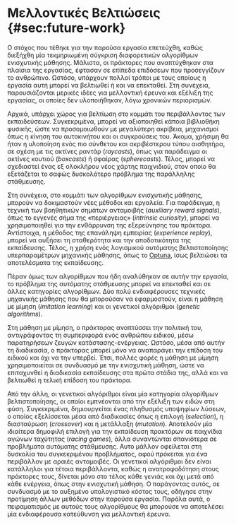 # Μελλοντικές Βελτιώσεις {#sec:future-work}

Ο στόχος που τέθηκε για την παρούσα εργασία επετεύχθη, καθώς διεξήχθη μία τεκμηριωμένη σύγκριση διαφορετικών αλγορίθμων ενισχυτικής μάθησης. Μάλιστα, οι πράκτορες που αναπτύχθηκαν στα πλαίσια της εργασίας, έφτασαν σε επίπεδα επιδόσεων που προσεγγίζουν το ανθρώπινο. Ωστόσο, υπάρχουν πολλοί τρόποι με τους οποίους η εργασία αυτή μπορεί να βελτιωθεί ή και να επεκταθεί. Στη συνέχεια, παρουσιάζονται μερικές ιδέες για μελλοντική έρευνα και εξέλιξη της εργασίας, οι οποίες δεν υλοποιήθηκαν, λόγω χρονικών περιορισμών.

Αρχικά, υπάρχει χώρος για βελτίωση στο κομμάτι του περιβάλλοντος των εκπαιδεύσεων. Συγκεκριμένα, μπορεί να αξιοποιηθεί κάποια βιβλιοθήκη φυσικής, ώστε να προσομοιωθούν με μεγαλύτερη ακρίβεια, μηχανισμοί όπως η κίνηση του αυτοκινήτου και οι συγκρούσεις του. Άκομα, χρήσιμη θα ήταν η υλοποίηση ενός πιο σύνθετου και ακριβέστερου τύπου αισθητήρα, σε σχέση με τις ακτίνες ραντάρ (*raycasts*), όπως για παράδειγμα οι ακτίνες κουτιού (*boxcasts*) ή σφαίρας (*spherecasts*). Τέλος, μπορεί να σχεδιαστεί ένας εξ ολοκλήρου νέος χάρτης παιχνιδιού, στον οποίο θα εξετάζεται το σαφώς δυσκολότερο πρόβλημα της παράλληλης στάθμευσης. 

Στη συνέχεια, στο κομμάτι των αλγορίθμων ενισχυτικής μάθησης, μπορούν να δοκιμαστούν νέες μέθοδοι και εργαλεία. Για παράδειγμα, η τεχνική των βοηθητικών σημάτων ανταμοιβής (*auxiliary reward signals*), όπως το εγγενές σήμα της «περιέργειας» (*intrinsic curiosity*), μπορεί να χρησιμοποιηθεί για την ενθάρρυνση της εξερεύνησης του πράκτορα. Αντίστοιχα, η μέθοδος της επανάληψη εμπειρίας (*experience replay*), μπορεί να αυξήσει τη σταθερότητα και την αποδοτικότητα της εκπαίδευσης. Τέλος, η χρήση ενός λογισμικού αυτόματης βελτιστοποίησης υπερπαραμέτρων μηχανικής μάθησης, όπως το [Optuna](https://optuna.org/), ίσως βελτιώσει τα αποτελέσματα της εκπαίδευσης.

Πέραν όμως των αλγορίθμων που ήδη αναλύθηκαν σε αυτήν την εργασία, το πρόβλημα της αυτόματης στάθμευσης μπορεί να επεκταθεί και σε άλλες κατηγορίες αλγορίθμων. Δύο πολύ ενδιαφέρουσες τεχνικές μηχανικής μάθησης που θα μπορούσαν να εφαρμοστούν, είναι η μάθηση με μίμηση (*imitation learning*) και οι γενετικοί αλγόριθμοι (*genetic algorithms*). 

Στη μάθηση με μίμηση, ο πράκτορας αναπτύσσει την πολιτική του, αντιγράφοντας τη συμπεριφορά ενός ανθρώπου ειδικού, μέσω παρατηρήσεων ζευγών κατάστασης-ενέργειας. Ωστόσο, μέσα από αυτήν τη διαδικασία, ο πράκτορας μπορεί μόνο να αναπαράγει την επίδοση του ειδικού και όχι να την υπερβεί. Έτσι, πολλές φορές η μάθηση με μίμηση χρησιμοποιείται σε συνδυασμό με την ενισχυτική μάθηση, ώστε να επιταχυνθεί η διαδικασία εκπαίδευσης στα πρώτα στάδια της, αλλά και να βελτιωθεί η τελική επίδοση του πράκτορα.

Από την άλλη, οι γενετικοί αλγόριθμοι είναι μία κατηγορία αλγορίθμων βελτιστοποίησης, οι οποίοι εμπνέονται από την εξέλιξη των ειδών στη φύση. Συγκεκριμένα, δημιουργείται ένας πληθυσμός υποψηφίων λύσεων, ο οποίος εξελίσσεται μέσα από διαδικασίες όπως η επιλογή (*selection*), η διασταύρωση (*crossover*) και η μετάλλαξη (*mutation*). Αποτελούν μία ιδιαίτερα δημοφιλή επιλογή για την εκπαίδευση πρακτόρων σε παιχνίδια αγώνων ταχύτητας (*racing games*), άλλα συναντώνται σπανιότερα σε προβλήματα αυτόματης στάθμευσης. Αυτο μάλλον οφείλεται στη δυσκολία του συγκεκριμένου προβλήματος, αφού πρόκειται για ένα περιβάλλον με αραιές ανταμοιβές. Οι γενετικοί αλγόριθμοι δεν είναι κατάλληλοι για τέτοια περιβάλλοντα, καθώς η ανατροφοδότηση στους πράκτορες τους, δίνεται μόνο στο τέλος κάθε γενιάς και όχι μετά από κάθε ενέργεια, όπως στην ενισχυτική μάθηση. Ο παράγοντας αυτός, σε συνδυασμό με το αυξημένο υπολογιστικό κόστος τους, οδήγησε στην προτίμηση άλλων μεθόδων στην παρούσα εργασία. Παρόλα αυτά, ο πειραματισμός με αυτούς τους αλγορίθμους θα μπορούσε να αποτελέσει μία ενδιαφέρουσα κατεύθυνση για μελλοντική έρευνα.